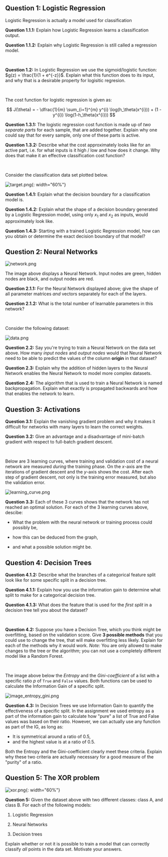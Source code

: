 ## Question 1: Logistic Regression

Logistic Regression is actually a model used for classification

**Question 1.1.1:** Explain how Logistic Regression learns a classification output.

**Question 1.1.2:** Explain why Logistic Regression is still called a regression model.

<br/>

**Question 1.2:** In Logistic Regression we use the sigmoid/logistic function: $g(z) = \frac{1}{1 + e^{-z}}$. Explain what this function does to its input, and why that is a desirable property for logisitic regresion.

<br/>

The cost function for logistic regression is given as:

$$
J(\theta) = - \dfrac{1}{m} \sum_{i=1}^{m} y^{i} \log(h_\theta(x^{i})) + (1 - y^{i}) \log(1-h_\theta(x^{i}))
$$

**Question 1.3.1:** The logistic regression cost function is made up of *two
separate parts* for each sample, that are added together. Explain why one
could say that for every sample, only one of these parts is active.

**Question 1.3.2:** Describe what the cost approximately looks like for an
active part, i.e. for what inputs is it high / low and how does it change. Why
does that make it an effective classification cost function?

<br/>

Consider the classification data set plotted below.

![target.png](target.png){: width="60%"}

**Question 1.4.1:** Explain what the decision boundary for a classification
model is.

**Question 1.4.2:** Explain what the shape of a decision boundary generated by
a Logistic Regression model, using only $x_1$ and $x_2$ as inputs, would
approximately look like.

**Question 1.4.3:** Starting with a trained Logistic Regression model, how can
you obtain or determine the exact decision boundary of that model?

## Question 2: Neural Networks

![network.png](network.png)

The image above displays a Neural Network. Input nodes are green, hidden nodes are black, and output nodes are red.

**Question 2.1.1:** For the Neural Network displayed above; give the shape of all parameter matrices *and* vectors separately for each of the layers.

**Question 2.1.2:** What is the total number of learnable parameters in this network?

<br/>

Consider the following dataset:

![data.png](data.png)

**Question 2.2:** Say you're trying to train a Neural Network on the data set
above. How many *input nodes* and *output nodes* would that Neural Network need
to be able to predict the values of the column **origin** in that dataset?

**Question 2.3:** Explain why the addition of hidden layers to the Neural Network enables the Neural Network to model more complex datasets.

**Question 2.4:** The algorithm that is used to train a Neural Network is named backpropagation. Explain what exactly is propagated backwards and how that enables the network to learn.

## Question 3: Activations

**Question 3.1:** Explain the vanishing gradient problem and why it makes it difficult for networks with many layers to learn the correct weights.

**Question 3.2:** Give an advantage and a disadvantage of mini-batch gradient with respect to full-batch gradient descent.


<br/>

Below are 3 learning curves, where training and validation cost of a neural network are measured *during* the training phase. On the *x*-axis are the iterations of gradient descent and the *y*-axis shows the cost. After each step of gradient descent, not only is the training error measured, but also the validation error.

![learning_curve.png](learning_curve.png)

**Question 3.3:** Each of these 3 curves shows that the network has not reached an optimal solution. For each of the 3 learning curves above, descibe:

* What the problem with the neural network or training process could possibly be,

* how this can be deduced from the graph,

* and what a possible solution might be.


## Question 4: Decision Trees

**Question 4.1.2:** Describe what the branches of a categorical
feature split look like for some specific split in a decision tree.

**Question 4.1.1:** Explain how you use the information gain to determine what split to make for a categorical decision tree.

**Question 4.1.3:** What does the feature that is used for the *first split* in
a decision tree tell you about the dataset?

<br/>

**Question 4.2:** Suppose you have a Decision Tree, which you think might be 
overfitting, based on the validation score. Give **3 possible methods** that you
could use to change the tree, that will make overfitting less likely. Explain
for each of the methods why it would work. *Note:* You are only allowed to
make changes to the tree or the algorithm; you can not use a completely different model like a Random Forest.

<br/>

The image above below the *Entropy* and the *Gini-coefficient* of a list with a specific ratio $p$ of `True` and `False` values. Both functions can be used to calculate the Information Gain of a specific split.

![image_entropy_gini.png](image_entropy_gini.png)


**Question 4.3:** In Decision Trees we use Information Gain to quantify the
effectiveness of a specific split. In the assignment we used entropy as a part
of the information gain to calculate how "pure" a list of True and False values
was based on their ratio.  However, we can actually use any function as part of
the IG, as long as:

* It is symmetrical around a ratio of 0.5,
* and the highest value is at a ratio of 0.5.

Both the Entropy and the Gini-coefficient clearly meet these criteria. Explain
why these two criteria are actually necessary for a good measure of the "purity"
of a ratio.

## Question 5: The XOR problem

![xor.png](xor.png){: width="60%"}

**Question 5:** Given the dataset above with two different classes: class A,
and class B. For each of the following models:

1. Logistic Regression

2. Neural Networks

3. Decision trees

Explain whether or not it is possible to train a model that can correctly classify
_all_ points in the data set. Motivate your answers.
